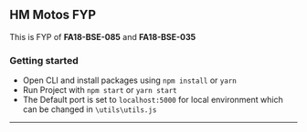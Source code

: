 ## HM Motos FYP

This is FYP of **FA18-BSE-085** and **FA18-BSE-035**

### Getting started

- Open CLI and install packages using `npm install` or `yarn`
- Run Project with `npm start` or `yarn start`
- The Default port is set to `localhost:5000` for local environment which can be changed in `\utils\utils.js`
---
